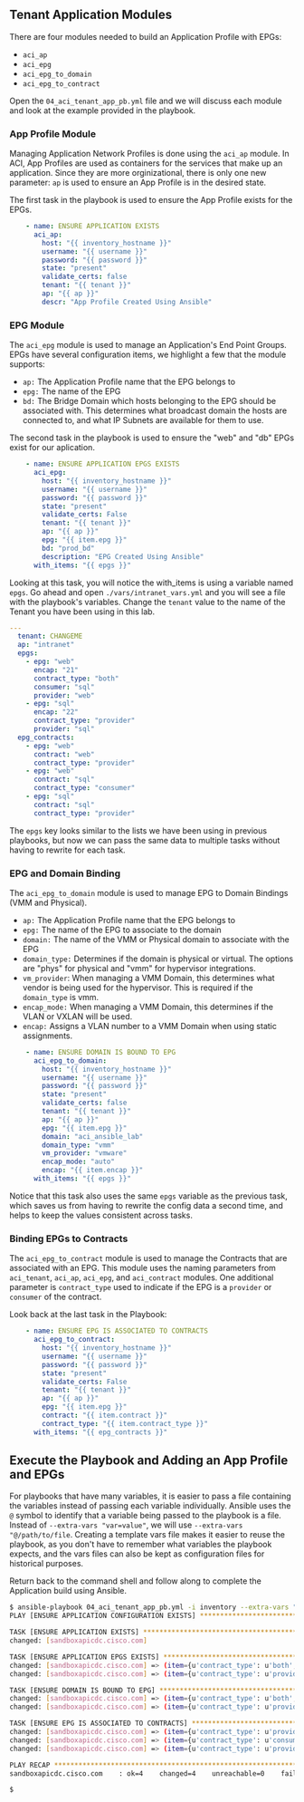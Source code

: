 ## Tenant Application Modules

There are four modules needed to build an Application Profile with EPGs:
* `aci_ap`
* `aci_epg`
* `aci_epg_to_domain`
* `aci_epg_to_contract`

Open the `04_aci_tenant_app_pb.yml` file and we will discuss each module and look at the example provided in the playbook.

### App Profile Module

Managing Application Network Profiles is done using the `aci_ap` module. In ACI, App Profiles are used as containers for the services that make up an application. Since they are more orginizational, there is only one new parameter: `ap` is used to ensure an App Profile is in the desired state.

The first task in the playbook is used to ensure the App Profile exists for the EPGs.

```yaml
    - name: ENSURE APPLICATION EXISTS
      aci_ap:
        host: "{{ inventory_hostname }}"
        username: "{{ username }}"
        password: "{{ password }}"
        state: "present"
        validate_certs: false
        tenant: "{{ tenant }}"
        ap: "{{ ap }}"
        descr: "App Profile Created Using Ansible"
```

### EPG Module

The `aci_epg` module is used to manage an Application's End Point Groups. EPGs have several configuration items, we highlight a few that the module supports:
* `ap:` The Application Profile name that the EPG belongs to
* `epg:` The name of the EPG
* `bd:` The Bridge Domain which hosts belonging to the EPG should be associated with. This determines what broadcast domain the hosts are connected to, and what IP Subnets are available for them to use.

The second task in the playbook is used to ensure the "web" and "db" EPGs exist for our aplication.

```yaml
    - name: ENSURE APPLICATION EPGS EXISTS
      aci_epg:
        host: "{{ inventory_hostname }}"
        username: "{{ username }}"
        password: "{{ password }}"
        state: "present"
        validate_certs: False
        tenant: "{{ tenant }}"
        ap: "{{ ap }}"
        epg: "{{ item.epg }}"
        bd: "prod_bd"
        description: "EPG Created Using Ansible"
      with_items: "{{ epgs }}"
```

Looking at this task, you will notice the with_items is using a variable named `epgs`. Go ahead and open `./vars/intranet_vars.yml` and you will see a file with the playbook's variables. Change the `tenant` value to the name of the Tenant you have been using in this lab.

```yaml
---
  tenant: CHANGEME
  ap: "intranet"
  epgs:
    - epg: "web"
      encap: "21"
      contract_type: "both"
      consumer: "sql"
      provider: "web"
    - epg: "sql"
      encap: "22"
      contract_type: "provider"
      provider: "sql"
  epg_contracts:
    - epg: "web"
      contract: "web"
      contract_type: "provider"
    - epg: "web"
      contract: "sql"
      contract_type: "consumer"
    - epg: "sql"
      contract: "sql"
      contract_type: "provider"
```

The `epgs` key looks similar to the lists we have been using in previous playbooks, but now we can pass the same data to multiple tasks without having to rewrite for each task.

### EPG and Domain Binding

The `aci_epg_to_domain` module is used to manage EPG to Domain Bindings (VMM and Physical).
* `ap:` The Application Profile name that the EPG belongs to
* `epg:` The name of the EPG to associate to the domain
* `domain:` The name of the VMM or Physical domain to associate with the EPG
* `domain_type:` Determines if the domain is physical or virtual. The options are "phys" for physical and "vmm" for hypervisor integrations.
* `vm_provider`: When managing a VMM Domain, this determines what vendor is being used for the hypervisor. This is required if the `domain_type` is vmm.
* `encap_mode:` When managing a VMM Domain, this determines if the VLAN or VXLAN will be used.
* `encap:` Assigns a VLAN number to a VMM Domain when using static assignments.

```yaml
    - name: ENSURE DOMAIN IS BOUND TO EPG
      aci_epg_to_domain:
        host: "{{ inventory_hostname }}"
        username: "{{ username }}"
        password: "{{ password }}"
        state: "present"
        validate_certs: false
        tenant: "{{ tenant }}"
        ap: "{{ ap }}"
        epg: "{{ item.epg }}"
        domain: "aci_ansible_lab"
        domain_type: "vmm"
        vm_provider: "vmware"
        encap_mode: "auto"
        encap: "{{ item.encap }}"
      with_items: "{{ epgs }}"
```

Notice that this task also uses the same `epgs` variable as the previous task, which saves us from having to rewrite the config data a second time, and helps to keep the values consistent across tasks.

### Binding EPGs to Contracts
The `aci_epg_to_contract` module is used to manage the Contracts that are associated with an EPG. This module uses the naming parameters from `aci_tenant`, `aci_ap`, `aci_epg`, and `aci_contract` modules. One additional parameter is `contract_type` used to indicate if the EPG is a `provider` or `consumer` of the contract.

Look back at the last task in the Playbook:
```yaml
    - name: ENSURE EPG IS ASSOCIATED TO CONTRACTS
      aci_epg_to_contract:
        host: "{{ inventory_hostname }}"
        username: "{{ username }}"
        password: "{{ password }}"
        state: "present"
        validate_certs: False
        tenant: "{{ tenant }}"
        ap: "{{ ap }}"
        epg: "{{ item.epg }}"
        contract: "{{ item.contract }}"
        contract_type: "{{ item.contract_type }}"
      with_items: "{{ epg_contracts }}"
```

## Execute the Playbook and Adding an App Profile and EPGs

For playbooks that have many variables, it is easier to pass a file containing the variables instead of passing each variable individually. Ansible uses the `@` symbol to identify that a variable being passed to the playbook is a file. Instead of `--extra-vars "var=value"`, we will use `--extra-vars "@/path/to/file`. Creating a template vars file makes it easier to reuse the playbook, as you don't have to remember what variables the playbook expects, and the vars files can also be kept as configuration files for historical purposes.

Return back to the command shell and follow along to complete the Application build using Ansible.

```bash
$ ansible-playbook 04_aci_tenant_app_pb.yml -i inventory --extra-vars "@./vars/intranet_vars.yml"
PLAY [ENSURE APPLICATION CONFIGURATION EXISTS] ************************************************************************

TASK [ENSURE APPLICATION EXISTS] **************************************************************************************
changed: [sandboxapicdc.cisco.com]

TASK [ENSURE APPLICATION EPGS EXISTS] *********************************************************************************
changed: [sandboxapicdc.cisco.com] => (item={u'contract_type': u'both', u'epg': u'web', u'consumer': u'sql', u'encap': u'21', u'provider': u'web'})
changed: [sandboxapicdc.cisco.com] => (item={u'contract_type': u'provider', u'epg': u'sql', u'encap': u'22', u'provider': u'sql'})

TASK [ENSURE DOMAIN IS BOUND TO EPG] **********************************************************************************
changed: [sandboxapicdc.cisco.com] => (item={u'contract_type': u'both', u'epg': u'web', u'consumer': u'sql', u'encap': u'21', u'provider': u'web'})
changed: [sandboxapicdc.cisco.com] => (item={u'contract_type': u'provider', u'epg': u'sql', u'encap': u'22', u'provider': u'sql'})

TASK [ENSURE EPG IS ASSOCIATED TO CONTRACTS] **************************************************************************
changed: [sandboxapicdc.cisco.com] => (item={u'contract_type': u'provider', u'epg': u'web', u'contract': u'web'})
changed: [sandboxapicdc.cisco.com] => (item={u'contract_type': u'consumer', u'epg': u'web', u'contract': u'sql'})
changed: [sandboxapicdc.cisco.com] => (item={u'contract_type': u'provider', u'epg': u'sql', u'contract': u'sql'})

PLAY RECAP ************************************************************************************************************
sandboxapicdc.cisco.com    : ok=4    changed=4    unreachable=0    failed=0   

$ 
```
